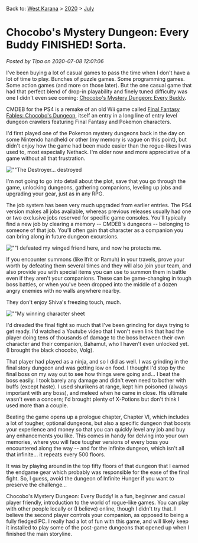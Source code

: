 Back to: [West Karana](/posts/westkarana.md) > [2020](/posts/2020/westkarana.md) > [July](./westkarana.md)
# Chocobo's Mystery Dungeon: Every Buddy FINISHED! Sorta.

*Posted by Tipa on 2020-07-08 12:01:06*


I've been buying a lot of casual games to pass the time when I don't have a lot of time to play. Bunches of puzzle games. Some programming games. Some action games (and more on those later). But the one casual game that had that perfect blend of drop-in playability and finely tuned difficulty was one I didn't even see coming: [Chocobo's Mystery Dungeon: Every Buddy](\"https://square-enix-games.com/en_US/games/chocobos-mystery-dungeon-every-buddy\").



CMDEB for the PS4 is a remake of an old Wii game called [Final Fantasy Fables: Chocobo's Dungeon](\"https://en.wikipedia.org/wiki/Final_Fantasy_Fables:_Chocobo%27s_Dungeon\"), itself an entry in a long line of entry level dungeon crawlers featuring Final Fantasy and Pokemon characters.



I'd first played one of the Pokemon mystery dungeons back in the day on some Nintendo handheld or other (my memory is vague on this point), but didn't enjoy how the game had been made easier than the rogue-likes I was used to, most especially Nethack. I'm older now and more appreciative of a game without all that frustration.



![\"\"](\"https://chasingdings.com/wp-content/uploads/2020/07/Chocobo’s-Mystery-Dungeon-EVERY-BUDDY_20200707211850-1024x576.jpg\")The Destroyer... destroyed

I'm not going to go into detail about the plot, save that you go through the game, unlocking dungeons, gathering companions, leveling up jobs and upgrading your gear, just as in any RPG.



The job system has been very much upgraded from earlier entries. The PS4 version makes all jobs available, whereas previous releases usually had one or two exclusive jobs reserved for specific game consoles. You'll typically find a new job by clearing a memory -- CMDEB's dungeons -- belonging to someone of that job. You'll often gain that character as a companion you can bring along in future dungeon excursions.



![\"\"](\"https://chasingdings.com/wp-content/uploads/2020/07/Chocobo’s-Mystery-Dungeon-EVERY-BUDDY_20200707215952-1024x576.jpg\")I defeated my winged friend here, and now he protects me.

If you encounter summons (like Ifrit or Ramuh) in your travels, prove your worth by defeating them several times and they will also join your team, and also provide you with special items you can use to summon them in battle even if they aren't your companions. These can be game-changing in tough boss battles, or when you've been dropped into the middle of a dozen angry enemies with no walls anywhere nearby.



They don't enjoy Shiva's freezing touch, much.



![\"\"](\"https://chasingdings.com/wp-content/uploads/2020/07/Chocobo’s-Mystery-Dungeon-EVERY-BUDDY_20200708072505-1024x576.jpg\")My winning character sheet

I'd dreaded the final fight so much that I've been grinding for days trying to get ready. I'd watched a Youtube video that I won't even link that had the player doing tens of thousands of damage to the boss between their own character and their companion, Bahamut, who I haven't even unlocked yet. (I brought the black chocobo, Volg).



That player had played as a ninja, and so I did as well. I was grinding in the final story dungeon and was getting low on food. I thought I'd stop by the final boss on my way out to see how things were going and... I beat the boss easily. I took barely any damage and didn't even need to bother with buffs (except haste). I used shurikens at range, kept him poisoned (always important with any boss), and meleed when he came in close. His ultimate wasn't even a concern; I'd brought plenty of X-Potions but don't think I used more than a couple.



Beating the game opens up a prologue chapter, Chapter VI, which includes a lot of tougher, optional dungeons, but also a specific dungeon that boosts your experience and money so that you can quickly level any job and buy any enhancements you like. This comes in handy for delving into your own memories, where you will face tougher versions of every boss you encountered along the way -- and for the infinite dungeon, which isn't all that infinite... it repeats every 500 floors.



It was by playing around in the top fifty floors of that dungeon that I earned the endgame gear which probably was responsible for the ease of the final fight. So, I guess, avoid the dungeon of Infinite Hunger if you want to preserve the challenge...



Chocobo's Mystery Dungeon: Every Buddy! is a fun, beginner and casual player friendly, introduction to the world of rogue-like games. You can play with other people locally or (I believe) online, though I didn't try that. I believe the second player controls your companion, as opposed to being a fully fledged PC. I really had a lot of fun with this game, and will likely keep it installed to play some of the post-game dungeons that opened up when I finished the main storyline.





